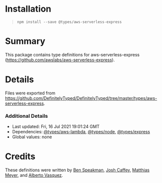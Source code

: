 # Installation
> `npm install --save @types/aws-serverless-express`

# Summary
This package contains type definitions for aws-serverless-express (https://github.com/awslabs/aws-serverless-express).

# Details
Files were exported from https://github.com/DefinitelyTyped/DefinitelyTyped/tree/master/types/aws-serverless-express.

### Additional Details
 * Last updated: Fri, 16 Jul 2021 19:01:24 GMT
 * Dependencies: [@types/aws-lambda](https://npmjs.com/package/@types/aws-lambda), [@types/node](https://npmjs.com/package/@types/node), [@types/express](https://npmjs.com/package/@types/express)
 * Global values: none

# Credits
These definitions were written by [Ben Speakman](https://github.com/threesquared), [Josh Caffey](https://github.com/jcaffey), [Matthias Meyer](https://github.com/mattmeye), and [Alberto Vasquez](https://github.com/albertovasquez).
